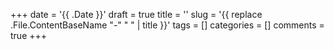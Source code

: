 +++
date = '{{ .Date }}'
draft = true
title = ''
slug = '{{ replace .File.ContentBaseName "-" " " | title }}'
tags = []
categories = []
comments = true
+++
